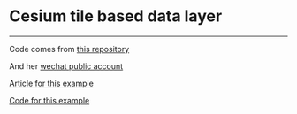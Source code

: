 # Cesium tile based data layer
-------------
Code comes from [this repository](https://github.com/YanzheZhang/Cesium.HPUZYZ.Demo)

And her [wechat public account ](https://mp.weixin.qq.com/s?__biz=MzU1ODcyMjEwOA==&mid=2247484268&idx=1&sn=861480d7108f70a2fd16000df4df2db1&chksm=fc237e3fcb54f72904a9cd57a3c2bf325e30a00de614ec3145dcb1f0310e7c0f9362d4f00742&token=1964897234&lang=zh_CN#rd)

[Article for this example](https://mp.weixin.qq.com/s?__biz=MzU1ODcyMjEwOA==&mid=2247483892&idx=2&sn=aa524545315feef23b088f8abb6db5ee&chksm=fc237ca7cb54f5b15ca0448cf6c06470498fc2674e7cb70839d2140e9475bc3758cade5b8fcf&token=1964897234&lang=zh_CN#rd)

[Code for this example](https://github.com/YanzheZhang/Cesium.HPUZYZ.Demo/blob/master/Cesium1.43/MyDemos/Tools-09TileLonlatsImageryProvider.html)